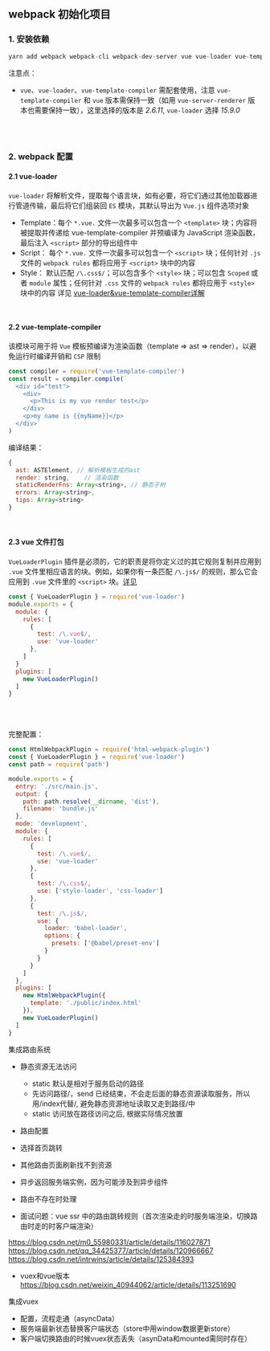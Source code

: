 ## webpack 初始化项目
### 1. 安装依赖
```js
yarn add webpack webpack-cli webpack-dev-server vue vue-loader vue-template-compiler style-loader css-loader @babel/core babel-loader @babel/preset-env html-webpack-plugin
```
注意点：
- `vue`、`vue-loader`、`vue-template-compiler` 需配套使用，注意 `vue-template-compiler` 和 `vue` 版本需保持一致（如用 `vue-server-renderer` 版本也需要保持一致），这里选择的版本是 *2.6.11*, `vue-loader` 选择 *15.9.0*

<br>
<br>

### 2. webpack 配置
#### 2.1 vue-loader
`vue-loader` 将解析文件，提取每个语言块，如有必要，将它们通过其他加载器进行管道传输，最后将它们组装回 `ES` 模块，其默认导出为 `Vue.js` 组件选项对象
- Template：每个 `*.vue.` 文件一次最多可以包含一个 `<template>` 块；内容将被提取并传递给 vue-template-compiler 并预编译为 JavaScript 渲染函数，最后注入 `<script>` 部分的导出组件中
- Script： 每个 `*.vue.` 文件一次最多可以包含一个 `<script>` 块；任何针对 `.js` 文件的 `webpack rules` 都将应用于 `<script>` 块中的内容
- Style： 默认匹配 `/\.css$/`；可以包含多个 `<style>` 块；可以包含 `Scoped` 或者 `module` 属性；任何针对 `.css` 文件的 `webpack rules` 都将应用于 `<style>` 块中的内容
详见 [vue-loader&vue-template-compiler详解](https://zhuanlan.zhihu.com/p/114239056)
<br>

#### 2.2 vue-template-compiler
该模块可用于将 `Vue` 模板预编译为渲染函数（template => ast => render），以避免运行时编译开销和 `CSP` 限制
```js
const compiler = require('vue-template-compiler')
const result = compiler.compile(`
  <div id="test">
    <div>
      <p>This is my vue render test</p>
    </div>
    <p>my name is {{myName}}</p>
  </div>`
)
```

编译结果：
```js
{
  ast: ASTElement, // 解析模板生成的ast
  render: string,    // 渲染函数
  staticRenderFns: Array<string>, // 静态子树
  errors: Array<string>,
  tips: Array<string>
}
```
<br>


#### 2.3 vue 文件打包
`VueLoaderPlugin` 插件是必须的，它的职责是将你定义过的其它规则复制并应用到 `.vue` 文件里相应语言的块。例如，如果你有一条匹配 `/\.js$/` 的规则，那么它会应用到 `.vue` 文件里的 `<script>` 块。[详见](https://vue-loader.vuejs.org/zh/guide/#%E6%89%8B%E5%8A%A8%E8%AE%BE%E7%BD%AE)
```js
const { VueLoaderPlugin } = require('vue-loader')
module.exports = {
  module: {
    rules: [
      {
        test: /\.vue$/,
        use: 'vue-loader'
      },
    ]
  }
  plugins: [
    new VueLoaderPlugin()
  ]
}
```


<br>
<br>

完整配置：
```js
const HtmlWebpackPlugin = require('html-webpack-plugin')
const { VueLoaderPlugin } = require('vue-loader')
const path = require('path')

module.exports = {
  entry: './src/main.js',
  output: {
    path: path.resolve(__dirname, 'dist'),
    filename: 'bundle.js'
  },
  mode: 'development',
  module: {
    rules: [
      {
        test: /\.vue$/,
        use: 'vue-loader'
      },
      {
        test: /\.css$/,
        use: ['style-loader', 'css-loader']
      },
      {
        test: /\.js$/,
        use: {
          loader: 'babel-loader',
          options: {
            presets: ['@babel/preset-env']
          }
        }
      }
    ]
  },
  plugins: [
    new HtmlWebpackPlugin({
      template: './public/index.html'
    }),
    new VueLoaderPlugin()
  ]
}
```



集成路由系统
- 静态资源无法访问
  - static 默认是相对于服务启动的路径
  - 先访问路径/，send 已经结束，不会走后面的静态资源读取服务，所以用/index代替/, 避免静态资源地址读取又走到路径/中
  - static 访问放在路径访问之后, 根据实际情况放置

- 路由配置
- 选择首页跳转
- 其他路由页面刷新找不到资源
- 异步返回服务端实例，因为可能涉及到异步组件
- 路由不存在时处理
- 面试问题：vue ssr 中的路由跳转规则（首次渲染走的时服务端渲染，切换路由时走的时客户端渲染）

https://blog.csdn.net/m0_55980331/article/details/116027871
https://blog.csdn.net/qq_34425377/article/details/120966667
https://blog.csdn.net/intrwins/article/details/125384393
- vuex和vue版本
https://blog.csdn.net/weixin_40944062/article/details/113251690


集成vuex
- 配置，流程走通（asyncData）
- 服务端最新状态替换客户端状态（store中用window数据更新store）
- 客户端切换路由的时候vuex状态丢失（asynData和mounted需同时存在）